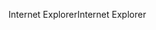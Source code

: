 <span data-ttu-id="04a1a-101">Internet Explorer</span><span class="sxs-lookup"><span data-stu-id="04a1a-101">Internet Explorer</span></span>